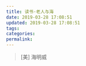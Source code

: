 ```yaml
---
title: 读书·老人与海
date: 2019-03-28 17:08:51
updated: 2019-03-28 17:08:51
tags:
categories:
permalink:
---
```


> [美] 海明威